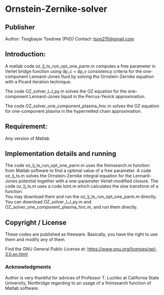 # Ornstein-Zernike-solver

## Publisher
Author: Tsogbayar Tsednee (PhD)
Contact: tsog215@gmail.com

## Introduction: 
  
A matlab code oz_lj_ts_run_opt_one_parm.m computes a free parameter in Verlet bridge function using dp_c = dp_v consistency criteria for the one-component Lennard-Jones fluid by solving the Ornstein-Zernike equation with a Picard iteration technique. 
     
The code OZ_solver_LJ_py.m solves the OZ equation for the one-component Lennard-Jones liquid in the Percus‐Yevick approximation. 

The code OZ_solver_one_component_plasma_hnc.m solves the OZ equation for one-component plasma in the hypernetted chain approximation. 
 
## Requirement: 
Any version of Matlab 

## Implementation details and running

The code oz_lj_ts_run_opt_one_parm.m uses the fminsearch.m function from Matlab software to find a optimal value of a free parameter. A code oz_lj_ts.m solves the Ornstein-Zernike integral equation for the Lennard-Jones potential together with a one-parameter Verlet-modified closure. The code oz_lj_ts.m  uses a code lsint.m which calculates the sine transform of a function.    
You may download them and run the oz_lj_ts_run_opt_one_parm.m directly. You can download OZ_solver_LJ_py.m and OZ_solver_one_component_plasma_hnc.m, and run them directly. 

## Copyright / License 

These codes are published as freeware. Basically, you have the right to use them and modify any of them. 

Find the GNU General Public License at:
https://www.gnu.org/licenses/gpl-3.0.en.html
    
### Acknowledgments
Author is very thankful for advices of Professor T. Luchko at California State University, Northridge regarding to an usage of a fminsearch function of Matlab software. 






